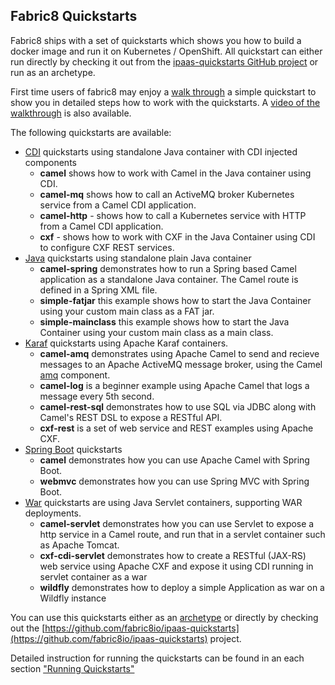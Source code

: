 ## Fabric8 Quickstarts

Fabric8 ships with a set of quickstarts which shows you how to build a
docker image and run it on Kubernetes / OpenShift. All quickstart can
either run directly by checking it out from the
[ipaas-quickstarts GitHub project](https://github.com/fabric8io/ipaas-quickstarts)
or run as an archetype.


First time users of fabric8 may enjoy a [walk through](walkthrough.md) a simple quickstart to show you in detailed steps how to work with the quickstarts. A [video of the walkthrough](https://vimeo.com/142658441) is also available.


The following quickstarts are available:

* [CDI](https://github.com/fabric8io/ipaas-quickstarts/tree/master/quickstart/cdi)
  quickstarts using standalone Java container with CDI injected
  components
  * **camel** shows how to work with Camel in the Java container using CDI.
  * **camel-mq** shows how to call an ActiveMQ broker Kubernetes
    service from a Camel CDI application. 
  * **camel-http** - shows how to call a Kubernetes service with HTTP
    from a Camel CDI application. 
  * **cxf** - shows how to work with CXF in the Java Container using
    CDI to configure CXF REST services. 
* [Java](https://github.com/fabric8io/ipaas-quickstarts/tree/master/quickstart/java)
  quickstarts using standalone plain Java container 
  * **camel-spring** demonstrates how to run a Spring based Camel
    application as a standalone Java container. The Camel route is
    defined in a Spring XML file. 
  * **simple-fatjar** this example shows how to start the Java
    Container using your custom main class as a FAT jar. 
  * **simple-mainclass** this example shows how to start the Java
    Container using your custom main class as a main class.
* [Karaf](https://github.com/fabric8io/ipaas-quickstarts/tree/master/quickstart/karaf) 
  quickstarts using Apache Karaf containers.
  * **camel-amq** demonstrates using Apache Camel to send and recieve
    messages to an Apache ActiveMQ message broker, using the Camel
    [amq](https://github.com/fabric8io/fabric8/tree/master/components/mq/camel-amq)
    component. 
  * **camel-log** is a beginner example using Apache Camel that logs a
    message every 5th second. 
  * **camel-rest-sql** demonstrates how to use SQL via JDBC along with
    Camel's REST DSL to expose a RESTful API. 
  * **cxf-rest** is a set of web service and REST examples using
    Apache CXF. 
* [Spring Boot](https://github.com/fabric8io/ipaas-quickstarts/tree/master/quickstart/spring-boot) 
  quickstarts 
  * **camel** demonstrates how you can use Apache Camel with Spring Boot.
  * **webmvc** demonstrates how you can use Spring MVC with Spring Boot.
* [War](https://github.com/fabric8io/ipaas-quickstarts/tree/master/quickstart/war)
  quickstarts are using Java Servlet containers, supporting WAR deployments.
  * **camel-servlet** demonstrates how you can use Servlet to expose a
    http service in a Camel route, and run that in a servlet container
    such as Apache Tomcat.
  * **cxf-cdi-servlet** demonstrates how to create a RESTful (JAX-RS)
    web service using Apache CXF and expose it using CDI running in
    servlet container as a war
  * **wildfly** demonstrates how to deploy a simple Application as war
    on a Wildfly instance

You can use this quickstarts either as an [archetype](archetypes.md)
or directly by checking out the
[https://github.com/fabric8io/ipaas-quickstarts](https://github.com/fabric8io/ipaas-quickstarts)
project.

Detailed instruction for running the quickstarts can be found in an
each section ["Running Quickstarts"](running.md)



